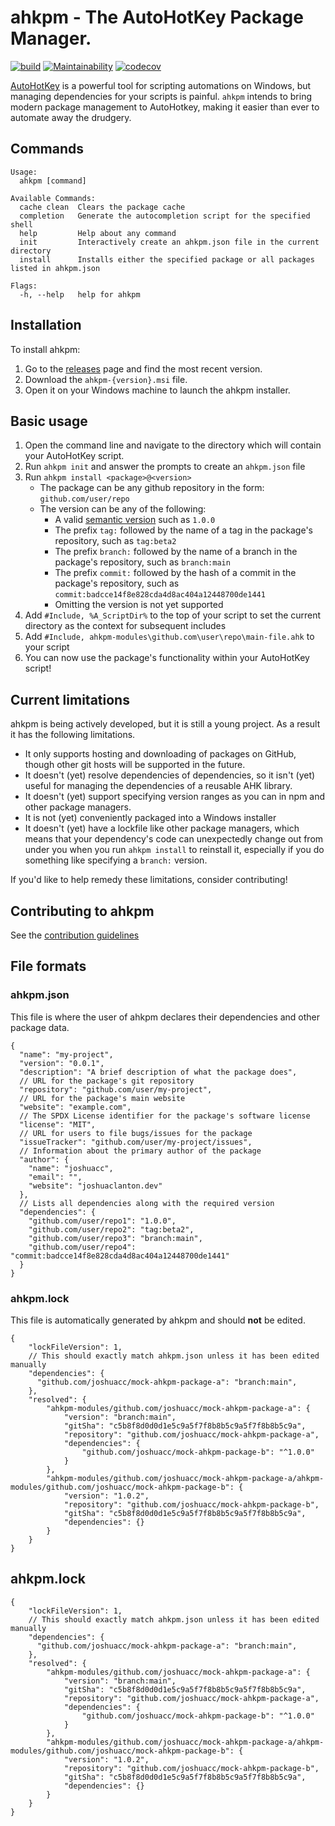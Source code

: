 # ahkpm - The AutoHotKey Package Manager.

[![build](https://github.com/joshuacc/ahkpm/workflows/mage/badge.svg?branch=main)](https://github.com/joshuacc/ahkpm/actions/workflows/build.yml?query=branch%3Amain) [![Maintainability](https://api.codeclimate.com/v1/badges/d879856f8da1f8b803a6/maintainability)](https://codeclimate.com/github/joshuacc/ahkpm/maintainability) [![codecov](https://codecov.io/gh/joshuacc/ahkpm/branch/main/graph/badge.svg?token=CHRB93N4U7)](https://codecov.io/gh/joshuacc/ahkpm)

[AutoHotKey][ahk] is a powerful tool for scripting automations on Windows,
but managing dependencies for your scripts is painful.
`ahkpm` intends to bring modern package management to AutoHotkey,
making it easier than ever to automate away the drudgery.

## Commands

```
Usage:
  ahkpm [command]

Available Commands:
  cache clean  Clears the package cache
  completion   Generate the autocompletion script for the specified shell
  help         Help about any command
  init         Interactively create an ahkpm.json file in the current directory
  install      Installs either the specified package or all packages listed in ahkpm.json

Flags:
  -h, --help   help for ahkpm
```

## Installation

To install ahkpm:

1. Go to the [releases][releases] page and find the most recent version.
2. Download the `ahkpm-{version}.msi` file.
3. Open it on your Windows machine to launch the ahkpm installer.

## Basic usage

1. Open the command line and navigate to the directory which will contain your AutoHotKey script.
2. Run `ahkpm init` and answer the prompts to create an `ahkpm.json` file
3. Run `ahkpm install <package>@<version>`
   - The package can be any github repository in the form: `github.com/user/repo`
   - The version can be any of the following:
     - A valid [semantic version][semver] such as `1.0.0`
     - The prefix `tag:` followed by the name of a tag in the package's repository, such as `tag:beta2`
     - The prefix `branch:` followed by the name of a branch in the package's repository, such as `branch:main`
     - The prefix `commit:` followed by the hash of a commit in the package's repository, such as `commit:badcce14f8e828cda4d8ac404a12448700de1441`
     - Omitting the version is not yet supported
4. Add `#Include, %A_ScriptDir%` to the top of your script to set the current directory as the context for subsequent includes
5. Add `#Include, ahkpm-modules\github.com\user\repo\main-file.ahk` to your script
6. You can now use the package's functionality within your AutoHotKey script!

## Current limitations

ahkpm is being actively developed, but it is still a young project.
As a result it has the following limitations.

- It only supports hosting and downloading of packages on GitHub, though other git hosts will be supported in the future.
- It doesn't (yet) resolve dependencies of dependencies, so it isn't (yet) useful for managing the dependencies of a reusable AHK library.
- It doesn't (yet) support specifying version ranges as you can in npm and other package managers.
- It is not (yet) conveniently packaged into a Windows installer
- It doesn't (yet) have a lockfile like other package managers, which means that your dependency's code can unexpectedly change out from under you when you run `ahkpm install` to reinstall it, especially if you do something like specifying a `branch:` version.

If you'd like to help remedy these limitations, consider contributing!

## Contributing to ahkpm

See the [contribution guidelines](./CONTRIBUTING.md)

## File formats

### ahkpm.json

This file is where the user of ahkpm declares their dependencies and other package data.

```jsonc
{
  "name": "my-project",
  "version": "0.0.1",
  "description": "A brief description of what the package does",
  // URL for the package's git repository
  "repository": "github.com/user/my-project",
  // URL for the package's main website
  "website": "example.com",
  // The SPDX License identifier for the package's software license
  "license": "MIT",
  // URL for users to file bugs/issues for the package
  "issueTracker": "github.com/user/my-project/issues",
  // Information about the primary author of the package
  "author": {
    "name": "joshuacc",
    "email": "",
    "website": "joshuaclanton.dev"
  },
  // Lists all dependencies along with the required version
  "dependencies": {
    "github.com/user/repo1": "1.0.0",
    "github.com/user/repo2": "tag:beta2",
    "github.com/user/repo3": "branch:main",
    "github.com/user/repo4": "commit:badcce14f8e828cda4d8ac404a12448700de1441"
  }
}
```

### ahkpm.lock

This file is automatically generated by ahkpm and should **not** be edited.

```jsonc
{
    "lockFileVersion": 1,
    // This should exactly match ahkpm.json unless it has been edited manually
    "dependencies": {
      "github.com/joshuacc/mock-ahkpm-package-a": "branch:main",
    },
    "resolved": {
        "ahkpm-modules/github.com/joshuacc/mock-ahkpm-package-a": {
            "version": "branch:main",
            "gitSha": "c5b8f8d0d0d1e5c9a5f7f8b8b5c9a5f7f8b8b5c9a",
            "repository": "github.com/joshuacc/mock-ahkpm-package-a",
            "dependencies": {
                "github.com/joshuacc/mock-ahkpm-package-b": "^1.0.0"
            }
        },
        "ahkpm-modules/github.com/joshuacc/mock-ahkpm-package-a/ahkpm-modules/github.com/joshuacc/mock-ahkpm-package-b": {
            "version": "1.0.2",
            "repository": "github.com/joshuacc/mock-ahkpm-package-b",
            "gitSha": "c5b8f8d0d0d1e5c9a5f7f8b8b5c9a5f7f8b8b5c9a",
            "dependencies": {}
        }
    }
}
```

[ahk]:https://www.autohotkey.com/
[semver]:https://semver.org/
[releases]:https://github.com/joshuacc/ahkpm/releases

## ahkpm.lock

```jsonc
{
    "lockFileVersion": 1,
    // This should exactly match ahkpm.json unless it has been edited manually
    "dependencies": {
      "github.com/joshuacc/mock-ahkpm-package-a": "branch:main",
    },
    "resolved": {
        "ahkpm-modules/github.com/joshuacc/mock-ahkpm-package-a": {
            "version": "branch:main",
            "gitSha": "c5b8f8d0d0d1e5c9a5f7f8b8b5c9a5f7f8b8b5c9a",
            "repository": "github.com/joshuacc/mock-ahkpm-package-a",
            "dependencies": {
                "github.com/joshuacc/mock-ahkpm-package-b": "^1.0.0"
            }
        },
        "ahkpm-modules/github.com/joshuacc/mock-ahkpm-package-a/ahkpm-modules/github.com/joshuacc/mock-ahkpm-package-b": {
            "version": "1.0.2",
            "repository": "github.com/joshuacc/mock-ahkpm-package-b",
            "gitSha": "c5b8f8d0d0d1e5c9a5f7f8b8b5c9a5f7f8b8b5c9a",
            "dependencies": {}
        }
    }
}
```